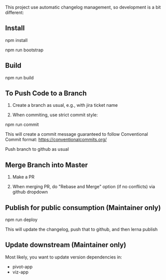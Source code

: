 This project use automatic changelog management, so development is a bit different:

## Install 

npm install

npm run bootstrap

## Build

npm run build

## To Push Code to a Branch

1. Create a branch as usual, e.g., with jira ticket name

2. When commiting, use strict commit style:

npm run commit

This will create a commit message guaranteed to follow Conventional Commit format: https://conventionalcommits.org/

Push branch to github as usual

## Merge Branch into Master

1. Make a PR

2. When merging PR, do "Rebase and Merge" option (if no conflicts) via github dropdown

## Publish for public consumption (Maintainer only)

npm run deploy

This will update the changelog, push that to github, and then lerna publish


## Update downstream (Maintainer only)

Most likely, you want to update version dependencies in:

* pivot-app
* viz-app
